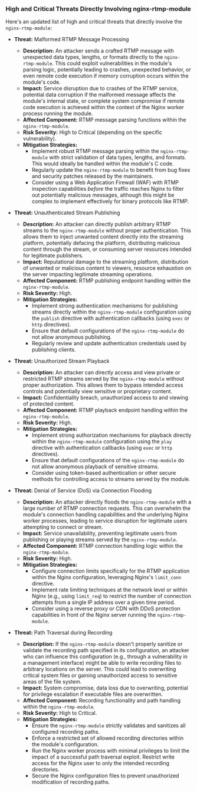 ### High and Critical Threats Directly Involving nginx-rtmp-module

Here's an updated list of high and critical threats that directly involve the `nginx-rtmp-module`:

*   **Threat:** Malformed RTMP Message Processing
    *   **Description:** An attacker sends a crafted RTMP message with unexpected data types, lengths, or formats directly to the `nginx-rtmp-module`. This could exploit vulnerabilities in the module's parsing logic, potentially leading to crashes, unexpected behavior, or even remote code execution if memory corruption occurs within the module's code.
    *   **Impact:** Service disruption due to crashes of the RTMP service, potential data corruption if the malformed message affects the module's internal state, or complete system compromise if remote code execution is achieved within the context of the Nginx worker process running the module.
    *   **Affected Component:** RTMP message parsing functions within the `nginx-rtmp-module`.
    *   **Risk Severity:** High to Critical (depending on the specific vulnerability).
    *   **Mitigation Strategies:**
        *   Implement robust RTMP message parsing within the `nginx-rtmp-module` with strict validation of data types, lengths, and formats. This would ideally be handled within the module's C code.
        *   Regularly update the `nginx-rtmp-module` to benefit from bug fixes and security patches released by the maintainers.
        *   Consider using a Web Application Firewall (WAF) with RTMP inspection capabilities *before* the traffic reaches Nginx to filter out potentially malicious messages, although this might be complex to implement effectively for binary protocols like RTMP.

*   **Threat:** Unauthenticated Stream Publishing
    *   **Description:** An attacker can directly publish arbitrary RTMP streams to the `nginx-rtmp-module` without proper authentication. This allows them to inject unwanted content directly into the streaming platform, potentially defacing the platform, distributing malicious content through the stream, or consuming server resources intended for legitimate publishers.
    *   **Impact:** Reputational damage to the streaming platform, distribution of unwanted or malicious content to viewers, resource exhaustion on the server impacting legitimate streaming operations.
    *   **Affected Component:** RTMP publishing endpoint handling within the `nginx-rtmp-module`.
    *   **Risk Severity:** High.
    *   **Mitigation Strategies:**
        *   Implement strong authentication mechanisms for publishing streams directly within the `nginx-rtmp-module` configuration using the `publish` directive with authentication callbacks (using `exec` or `http` directives).
        *   Ensure that default configurations of the `nginx-rtmp-module` do not allow anonymous publishing.
        *   Regularly review and update authentication credentials used by publishing clients.

*   **Threat:** Unauthorized Stream Playback
    *   **Description:** An attacker can directly access and view private or restricted RTMP streams served by the `nginx-rtmp-module` without proper authorization. This allows them to bypass intended access controls and potentially view sensitive or proprietary content.
    *   **Impact:** Confidentiality breach, unauthorized access to and viewing of protected content.
    *   **Affected Component:** RTMP playback endpoint handling within the `nginx-rtmp-module`.
    *   **Risk Severity:** High.
    *   **Mitigation Strategies:**
        *   Implement strong authorization mechanisms for playback directly within the `nginx-rtmp-module` configuration using the `play` directive with authentication callbacks (using `exec` or `http` directives).
        *   Ensure that default configurations of the `nginx-rtmp-module` do not allow anonymous playback of sensitive streams.
        *   Consider using token-based authentication or other secure methods for controlling access to streams served by the module.

*   **Threat:** Denial of Service (DoS) via Connection Flooding
    *   **Description:** An attacker directly floods the `nginx-rtmp-module` with a large number of RTMP connection requests. This can overwhelm the module's connection handling capabilities and the underlying Nginx worker processes, leading to service disruption for legitimate users attempting to connect or stream.
    *   **Impact:** Service unavailability, preventing legitimate users from publishing or playing streams served by the `nginx-rtmp-module`.
    *   **Affected Component:** RTMP connection handling logic within the `nginx-rtmp-module`.
    *   **Risk Severity:** High.
    *   **Mitigation Strategies:**
        *   Configure connection limits specifically for the RTMP application within the Nginx configuration, leveraging Nginx's `limit_conn` directive.
        *   Implement rate limiting techniques at the network level or within Nginx (e.g., using `limit_req`) to restrict the number of connection attempts from a single IP address over a given time period.
        *   Consider using a reverse proxy or CDN with DDoS protection capabilities in front of the Nginx server running the `nginx-rtmp-module`.

*   **Threat:** Path Traversal during Recording
    *   **Description:** If the `nginx-rtmp-module` doesn't properly sanitize or validate the recording path specified in its configuration, an attacker who can influence this configuration (e.g., through a vulnerability in a management interface) might be able to write recording files to arbitrary locations on the server. This could lead to overwriting critical system files or gaining unauthorized access to sensitive areas of the file system.
    *   **Impact:** System compromise, data loss due to overwriting, potential for privilege escalation if executable files are overwritten.
    *   **Affected Component:** Recording functionality and path handling within the `nginx-rtmp-module`.
    *   **Risk Severity:** High to Critical.
    *   **Mitigation Strategies:**
        *   Ensure the `nginx-rtmp-module` strictly validates and sanitizes all configured recording paths.
        *   Enforce a restricted set of allowed recording directories within the module's configuration.
        *   Run the Nginx worker process with minimal privileges to limit the impact of a successful path traversal exploit. Restrict write access for the Nginx user to only the intended recording directories.
        *   Secure the Nginx configuration files to prevent unauthorized modification of recording paths.